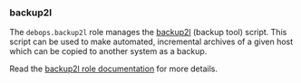 ### backup2l

The `debops.backup2l` role manages the
[backup2l](https://github.com/gkiefer/backup2l) (backup tool) script.
This script can be used to make automated, incremental archives of a
given host which can be copied to another system as a backup.

Read the [backup2l role documentation](https://docs.debops.org/en/stable-3.2/ansible/roles/backup2l/) for more details.
